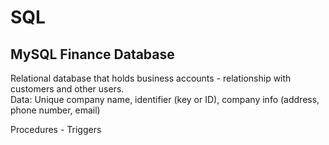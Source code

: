 # SQL
MySQL Finance Database
-----------------------

Relational database that holds business accounts - relationship with customers and other users.  
Data: Unique company name, identifier (key or ID), company info (address, phone number, email)     
  
Procedures - Triggers
